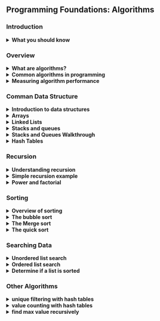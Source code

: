## Programming Foundations: Algorithms

### Introduction
<details>
    <summary><strong>What you should know</strong></summary>
    <ul>
        <li>Basic principle of programming</li>
        <li>using a text editor to write and debug code</li>
        <li>Knowledge of a language like Python, java and C#</li>
    </ul>
</details>

### Overview
<details>
    <summary><strong>What are algorithms?</strong></summary>
    <strong>Algorithm: </strong>a set of instructions that describes how to get the exact result you want
    <br>
    The purpose of an algorithm is to solve a specific problem with a sequential set of steps
    <br>
    <br>
    <strong>Algorithm Characteristics</strong>
    <br>
    <ul>
        <li>
            Algorithm Complexity
            <ul>
                <li>Space Complexity: How much memeory does it require?</li>
                <li>Time Complexity: How much time does it take to complete?</li>
            </ul>
        </li>
        <li>
            Inputs and output
            <ul>
                <li>What does the algorithm accept, and what are the results?</li>
            </ul>
        </li>
        <li>
            Classificaiton
            <ul>
                <li>
                    <strong>Serial/Parallel</strong>
                    some algorithms work on their data sets in sequential fashion, which means that they are serial in nature.
                    <br>
                    Whereas a parallel algorithm can break up a data set into smaller pieces and then work on each simultaneously.
                </li>
                <li>
                    <strong>exact/approximate</strong>
                    An algorithm can be exact, in which case it produces a known predictable value.
                    <br>
                    or it can be approximate, in which case, it tries to find an answer that might or might not be exact.
                    <br>
                    For example, a facial recognition algorithm might not give the same answer every single time.
                </li>
                <li>
                    <strong>deterministic/non-deterministic</strong>
                    algorithms can be deterministic, in which case it executes each step with an exact decision.
                    <br>
                    or it could be non-deterministic, in which it attempts to produce a solution using successive guesses.
                    <br>
                    which become more accurate over time.
                </li>
            </ul>
        </li>
    </ul>
</details>
<details>
    <summary><strong>Common algorithms in programming</strong></summary>
    <strong>Common Algorithms</strong>
    <br>
    <ul>
        <li>
            Search algorithms
            <ul>
                <li>Find specific data in a structure (for example, a substring within a string)</li>
            </ul>
        </li>
        <li>
            Sorting algorithms
            <ul>
                <li>Take a dataset and apply a sort order to it</li>
            </ul>
        </li>
        <li>
            Computational algorithms
            <ul>
                <li>Given one set of data, calcuate another (is a given number prime?)</li>
            </ul>
        </li>
        <li>
            Collection algorithms
            <ul>
                <li>Work with colletions of data (count specific items, nevigate among data elements, filter out unwanted data, etc</li>
            </ul>
        </li>
    </ul>
    <br>
    <br>
    <strong>Example: Euclid's Algorithm</strong>
    <br>
    Find the greatest common denominatore (GCD) of two integats:
    <br>
    Example: GCD of 20 and 8 is 4
    <br>
    (because 8 / 4 is 2; and 20 / 4 is 5)
    <br>
    <br>
    1. For two integers a and b where a > b divide a by b
    <br>
    1. If the remainder, r is 0 then stop: GCD is b
    <br>
    1. Otherwise set a to b, b to r and repeat at step 1 untile r is 0
    <br>
    <table>
        <tr>
            <td><strong>GCD (20, 8)</strong></td>
        </tr>
        <tr>
            <td>a</td>
            <td>b</td>
            <td>r</td>
        </tr>
        <tr>
            <td>20</td>
            <td>8</td>
            <td>4</td>
        </tr>
        <tr>
            <td>8</td>
            <td>4</td>
            <td>0</td>
        </tr>
    </table>
    <br>

```
def gcd(a, b):
    while (b != 0):
        t = a
        a = b
        b = t % b

    return a

print(gcd(60, 96))
print(gcd(20, 8))
```
<br>

```
let's try to figure out how this algorithm worked in the followed example:
print(gcd(60, 96))
--state =>   a = 60 ,  b = 96
  1- assign t to a   meaning t = 60
  2- assign a to b   meaning a = 96
  3- assign b to the reminder of divide t by b
  meaning  b = 60 % 96  =>  60
--state a = 96 , b = 60
  1- assign t to a   meaning t = 96
  2- assign a to b   meaning a = 60
  3- assign b to the reminder of divide t by b
  meaning  b = 96 % 60  =>  36
--state =>  a = 60 , b = 36
  1- assign t to a   meaning t = 60
  2- assign a to b   meaning a = 36
  3- assign b to the reminder of divide t by b
  meaning  b = 60 % 36  =>  24
--state => a= 36 , b = 24
  1- assign t to a   meaning t = 36
  2- assign a to b   meaning a = 24
  3- assign b to the reminder of divide t by b
  meaning  b = 36 % 24  =>  12
--state =>  a = 24 , b = 12
  1- assign t to a   meaning t = 24
  2- assign a to b   meaning a = 12
  3- assign b to the reminder of divide t by b
  meaning  b = 24 % 12  =>  0
--state => a = 12 , b = 0
Now we return the a   which is 12
```
</details>
<details>
    <summary><strong>Measuring algorithm performance</strong></summary>
    <strong>Algorithm Performance</strong>
    <br>
    <ul>
        <li>Measure how an algorithm responds to dataset size</li>
        <li>
            Big-o notation
            <ul>
                <li>Classifies performance as the input size grows</li>
                <li>"O" indicates the order of operation: time scale to perform an operation</li>
            </ul>
        </li>
        <li>Many algorithms and data structures have more than one O</li>
    </ul>
    <br>
    <br>
    <strong>Common Big-O Terms</strong>
    <br>
    <table>
        <tr>
            <td>Notation</td>
            <td>Description</td>
            <td>Example</td>
        </tr>
        <tr>
            <td>O (1)</td>
            <td>Constant time</td>
            <td>Looking up a single element in an array</td>
        </tr>
        <tr>
            <td>O (log n)</td>
            <td>Logarithmic</td>
            <td>Finding an item in a sorted array with a binary search</td>
        </tr>
        <tr>
            <td>O (n)</td>
            <td>Linear time</td>
            <td>Searching an unsorted array for a specific value</td>
        </tr>
        <tr>
            <td>O (n log n)</td>
            <td>Log-linear</td>
            <td>Complex sorting algorithms like heap sort and merge sort</td>
        </tr>
        <tr>
            <td>O (n2)</td>
            <td>Quadratic</td>
            <td>Simple sorting algorithms, such as bubble sort, selection sort, and insertion sort</td>
        </tr>
    </table>
</details>

### Comman Data Structure

<details>
    <summary><strong>Introduction to data structures</strong></summary>
    <strong>Overview of Data Strucutres</strong>
    <br>
    are used to organization information in various ways so that it can be efficiently operated on by algorithms
    <br>
    <strong>Common Data Structures</strong>
    <br>
    <ul>
        <li>Arrays</li>
        <li>Linked lists</li>
        <li>Stacks and queues</li>
        <li>Trees</li>
        <li>Hash tables</li>
    </ul>
</details>

<details>
    <summary><strong>Arrays</strong></summary>
    <strong>Data Strucutes: Arrays</strong>
    <br>
    <br>
     a collection of elements, where each item is identified by an index or key data structure is a collection with defined way of accessing and sorting items
    <ul>
        <li>Collection of elements identified by index or key</li>
        Arrays in most languages start their indexes at zero for the first element
    </ul>
    <br>
    <strong>Array Operation</strong>
    <br>
    <ul>
        <li>Calculate item index: O(1)</li>
        <li>Inseart or delete item at beginning: O(n)</li>
        <li>Inseart or delete item at middle: O(n)</li>
    </ul>
</details>

<details>
    <summary><strong>Linked Lists</strong></summary>
    <strong>Linked Lists</strong>
    <br>
    is a linear collection of data elements called nodes contain reference to the next node in the list Hold whatever data the application needs
    <br>
    <ul>
        <li>Collections of data elements, called nodes</li>
        <li>Contain reference to the next node in the list</li>
        <li>Hold whatever data the application needs</li>
        <li>Elements can be easily inserted and removed</li>
        <li>Underlying memory doesn't need to be reorganized</li>
        <li>Can't do constant-time random item access</li>
        <li>Item loopup is linear in time complexity (O(n))</li>
    </ul>
    <br>
    <strong>node:contains data and a pointer to the next node the first item you add to the list called the head</strong>
    <br>
    <br>
    <strong>singly linked list:</strong>each item has point to the next item in the list
    <br>
    <strong>Doubly linked list::</strong> each item in the list has two pointers to the next and previous element</details>
<details>
    <summary><strong>Stacks and queues</strong></summary>
    <strong>Stacks</strong>
    <br>
    <ul>
        <li>Stack: Collection that supports push and pop operation</li>
        <li>The Last item pushed is the first one popped</li>
        <li>last in first out</li>
        <li>It follow the  LIFO  rule </li>
    </ul>
    <br>
    ٍtacks are great for programs where you need to reverse things
    <br>
    Stacks are also good for keeping track of state as things are pushed on and popped off the stacks
    <br>
    <strong>Queues</strong>
    <br>
    <ul>
        <li>Queue: Collection that supports adding and removing</li>
        <li>First item added is the first item out</li>
        <li>first in first out </li>
        <li>follow FIFO  rule </li>
    </ul>
    <br>
    <br>
    <strong>Practical Applications</strong>
    <br>
    <ul>
        <li><strong>Stack</strong>
            <ul>
                <li>Expression Processing</li>
                <li>Backtracking: browser back stack</li>
            </ul>
        </li>
        <li><strong>Queue</strong>
            <ul>
                <li>Order processing</li>
                <li>Messaging</li>
            </ul>
        </li>
    </ul>
</details>

<details>
    <summary><strong>Stacks and Queues Walkthrough</strong></summary>


```
# create a new empty stack
stack = []

# Push items onto the stack
stack.append(1)
stack.append(2)
stack.append(3)
stack.append(4)

# Print the stack contents
print(stack)

# pop an item off the stack
x = stack.pop()
print(x)
print(stack)
```



```
# try out the python queue functions
from collections import deque

# create a new empty deque object that will functions as a queue
queue = deque()

# add some items onto the queue
queue.append(1)
queue.append(2)
queue.append(3)
queue.append(4)

# Print the queue contents
print(queue)

# pop an item off the front of the queue
x = queue.popleft()
print(x)
print(queue)
```
</details>

<details>
    <summary><strong>Hash Tables</strong></summary>
    <strong>Hash tables</strong> associative arrays
    <br>
    it's a data structure that maps keys to their associated values, and it does this using what's calle a hash function, this function uses the key to compute an index into the slots that are in the hash table and map the key to the value
    <br>
    <strong>Hash Tables Advantages</strong>
    <br>
    <ul>
        <li>Every item have a key</li>
        <li>Key-to-value mappings are unique</li>
        <li>Hash tables are typically very fast</li>
        <li>For small datasets, arrays are usally more efficient</li>
        <li>Hash tables don't order entries in a predictable way</li>
        <li>Keys are mapped to data values by using a hash to compute an index value</li>
    </ul>
    <br>
    <strong>Hash Tables Cons</strong>
    <br>
    for small datasets, arrays are usually more efficient hash tables don't order entries in predictable way

```
# create a hashtable all at once
items1 = dict({"key": 1, "key2" : 2, "key3" : "three"})
print(items1)

# create a hashtable progressively
items2 = {}
items2["key1] = 1
items2["key2] = 2
items2["key3] = 3
print(items2)

# try to access a nonexistent key
# print(items1["key6"])

# replace an item
items2["key2"] = "two"
print(items2)

# iterate the keys and values in the dictionary
for key, value in items2.item():
    print("key: ", key, " Value: ", value)
```
</details>

### Recursion
<details>
    <summary><strong>Understanding recursion</strong></summary>
    <strong>Recursion:</strong> is when a function call itself
    <br>
    <ul>
        <li>Recursive function need to have a breaking condition</li>
        <li>This prevents infinite loops and eventual crashes</li>
        <li>Each time the function is called, the old arguments are saved</li>
        <li>This is called the  "call stack"</li>
    </ul>
    <br>
    <img src="https://drive.google.com/file/d/1ZZ042-FvI8QyrrUJVR_NKcF7N9u0dmHC/view?usp=sharing">
</details>
<details>
    <summary><strong>Simple recursion example</strong></summary>
    <img src="https://drive.google.com/file/d/14S-f-int5Nms2aEObForQkEW03bVafCS/view?usp=sharing">
    <br>

```
def countdown(x):
    if x == 0:
        print("Done!")
        return
    else:
        print(x, "...")
        countdown(x-1)


# this recursion store data as stacks
countdown(5)
```
</details>
<details>
    <summary><strong>Power and factorial</strong></summary>

```
def power(num, pwr):
    # breaking condition: if we reach zero, return 1
    if pwr == 0:
        return 1
    else:
        return num * power(num, pwr-1)
        # 2 ^3
        # first  2  *  2^2
        # then 2 * 2 *2


def factorial(num):
    if (num == 0):
        return 1
    else:
        return num * factorial(num-1)


print("{} to the power of {} is {}".format(5, 3, power(5, 3)))
print("{} to the power of {} is {}".format(1, 5, power(1, 5)))
print("{}! is {}".format(4, factorial(4)))
print("{}! is {}".format(0, factorial(0)))
```
</details>

### Sorting

<details>
    <summary><strong>Overview of sorting</strong></summary>
    <strong>Sorting Data</strong>
    <br>
    <ul>
        <li>Most modern languages have sorting built in</li>
        <li>The bubble sort</li>
        <li>The Merge sort</li>
        <li>The quick sort</li>
    </ul>
</details>
<details>
    <summary><strong>The bubble sort</strong></summary>
    <strong>bubble sort</strong>
    <br>
    <ul>
        <li>Very simple to understand and implement</li>
        <li>
            Performance O(n^2)
            <ul>
                <li>for loops inside of for loops are usually n^2 </li>
            </ul>
        </li>
        <li>Other sorting algorithms are generally much better </li>
        <li>Not considered to be a practical solution </li>
    </ul>
    <br>

```

# first come into the list
# take the first two numbers and compare them
# make the smallest first
# then move to the second and the third and compare them
# make the smallest first
# and go like that until finish the list
# then start over but this time will start from the second item and so on


def bubbleSort(dataset):  # the word database refer to the list 1
    # start with the array length and decrement each time
    # mean range (9, 0,-1) the -1  refer to make it descendant
    for i in range(len(dataset)-1, 0, -1):
        # examine each item pair
        for j in range(i):
            # swap items if needed
            if dataset[j] > dataset[j+1]:
                temp = dataset[j]
                dataset[j] = dataset[j+1]  # switch the first element
                dataset[j+1] = temp  # switch the second element

        print("Current state: ", dataset)

# a function for viewing the sorting process


def main():
    list1 = [6, 20, 8, 19, 56, 23, 87, 41, 49, 53]
    print("Starting state: ", list1)
    bubbleSort(list1)
    print("Final state: ", list1)


if __name__ == "__main__":
    main()
```
<br>
<img src="https://drive.google.com/file/d/1B6ikTHl_Cy3q0MZMRXlVM-EhiizZQOWT/view?usp=sharing">
</details>

<details>
    <summary><strong>The Merge sort</strong></summary>
    <strong>Merge sort</strong>
    <br>
    <ul>
        <li>divide-and-conquer algorithm</li>
        <li>breaks a database into individual pieces and merge them </li>
        <li>uses recursion to operate on datasets </li>
        <li>perform  well on the large sets of data </li>
        <li>in general has a performance of O(n log n) time complexity </li>
    </ul>

```


items = [6, 20, 8, 19, 56, 23, 87, 41, 49, 53]


def mergesort(dataset):
    if len(dataset) > 1:
        mid = len(dataset) // 2
        leftarr = dataset[:mid]
        rightarr = dataset[mid:]

        # recursively break down the arrays
        mergeSort(leftarr)
        mergeSort(rightarr)
        # now perform the merging
        i = 0  # index into the left array
        j = 0  # index into the right array
        k = 0  # index into merged array

        # while both arrays have content
        while i < len(leftarr) and j < len(rightarr):
            if leftarr[i] < rightarr[j]:
                dataset[k] = leftarr[i]
                i += 1
            else:
                dataset[k] = rightarr[j]
                j += 1
            k += 1

        # if the left array still has values, add them
        while i < len(leftarr):
            dataset[k] = leftarr[i]
            i += 1
            k += 1

        # if the right array still has values, add them
        while j < len(rightarr):
            dataset[k] = rightarr[j]
            j += 1
            k += 1


# test the merge sort with data
print(items)
mergesort(items)
print(items)
```
<br>
<img src="https://drive.google.com/file/d/1j3TsyetgK_j3mC0DN-6tvbFfm6R6Q786/view?usp=sharing">
</details>

<details>
    <summary><strong>The quick sort</strong></summary>
    <strong>quick sort</strong>
    <br>
    <ul>
        <li>divide-and-conquer algorithm, like the merge sort</li>
        <li>Also uses recursion to perform sorting </li>
        <li>Generally perform  better than merge sort  </li>
        <li>in general has a performance of O(n log n) time complexity </li>
        <li>operates in place on the data</li>
        <li>Worst case is O(n^2) when data is mostly sorted already  but that isn't common</li>
    </ul>

```

# Implement a quicksort
# O(2n)

# or (n)
items = [20, 6, 8, 53, 56, 23, 87, 41, 49, 19]


def quickSort(dataset, first, last):
    if first < last:
        # calculate the split point
        pivotIdx = partition(dataset, first, last)

        # now sort the two partitions
        quickSort(dataset, first, pivotIdx-1)
        quickSort(dataset, pivotIdx+1, last)


def partition(datavalues, first, last):
    # choose the first item as the pivot value
    pivotvalue = datavalues[first]
    # establish the upper and lower indexes
    lower = first + 1
    upper = last

    # start searching for the crossing point
    done = False
    while not done:
        # advance the lower index
        while lower <= upper and datavalues[lower] <= pivotvalue:
            lower += 1

        # advance the upper index
        while datavalues[upper] >= pivotvalue and upper >= lower:
            upper -= 1

        # if the two indexes cross, we have found the split point
        if upper < lower:
            done = True
        else:
            # exchange the two values
            temp = datavalues[lower]
            datavalues[lower] = datavalues[upper]
            datavalues[upper] = temp

    # when the split point is found, exchange the pivot value
    temp = datavalues[first]
    datavalues[first] = datavalues[upper]
    datavalues[upper] = temp

    # return the split point index
    return upper


# test the merge sort with data
print(items)
quickSort(items, 0, len(items)-1)
print(items)
```
<br>
<img src="https://drive.google.com/file/d/1njQ9T01jtRDSDeragm71gLlNlD95vCEg/view?usp=sharing">
</details>

### Searching Data
<details>
    <summary><strong>Unordered list search</strong></summary>

```
# searching for an item in an unordered list
# sometimes called a Linear search

# declare a list of values to operate on
items = [6, 20, 8, 19, 56, 23, 87, 41, 49, 53]

def find_item(item, itemlist):
    for i in range(0, len(itemlist)):
        if item == itemlist[i]:
            return i

    return None

# take O(n)  linear time of complexity   the more items in the list the more of the searching time
print(find_item(87, items))
print(find_item(250, items))
```
</details>
<details>
    <summary><strong>Ordered list search</strong></summary>

```
# searching for an item in an ordered list  sorted list
# this technique uses a binary search


items = [6, 8, 19, 20, 23, 41, 49, 53, 56, 87]


def binarysearch(item, itemlist):
    # get the list size
    listsize = len(itemlist) - 1
    # start at the two ends of the list
    lowerIdx = 0
    upperIdx = listsize

    while lowerIdx <= upperIdx:
        # calculate the middle point
        midPt = (lowerIdx + upperIdx) // 2

        # if item is found, return the index
        if itemlist[midPt] == item:
            return midPt
        # otherwise get the next midpoint
        if item > itemlist[midPt]:
            lowerIdx = midPt + 1
        else:
            upperIdx = midPt - 1

    if lowerIdx > upperIdx:
        return None


print(binarysearch(23, items))
print(binarysearch(87, items))
print(binarysearch(250, items))
```
<br>
<img src="https://drive.google.com/file/d/1vz2-u1tI5e7vgfnEUQKbzMcVrs-i-DJ-/view?usp=sharing">

```
With a sorted list, we can perform a type of search is called a binary search. So, let's
imagine we had a list of sorted numbers, and the number that we're searching for is the number
41. To perform the binary search, we start off with two indexes at the beginning and end of
the list, and then we calculate the midpoint of the list, rounded down in case of an uneven
division, and then we check to see if that value at the midpoint is the value that we want, and if it is, then great, we return that index. Now, if the number at that index is less than the one that we're searching for, we know that we can ignore all the numbers below that index, and conversely if that number is larger than the one we're looking for, we can ignore
all the numbers above that index. So, now we calculate the new midpoint by advancing, in
this case, the lower index up the middle we just calculated, and then we compute the new
midpoint from there. So now, the lower becomes three, the upper stays where it is, and then  new midpoint becomes five, after rounding down the division. And this process repeats until we found the number which, in our example, is at index number five.
```
</details>
<details>
    <summary><strong>Determine if a list is sorted</strong></summary>

```
# determine if a list is sorted


items1 = [6, 8, 19, 20, 23, 41, 49, 53, 56, 87]
items2 = [6, 20, 8, 19, 56, 23, 87, 41, 49, 53]

def is_sorted(itemlist):
    # using the all function
    return all(itemlist[i] <= itemlist[i+1] for i in range(len(itemlist)-1))

    # using the brute force method
    # for i in range(0, len(itemlist)-1):
    #     if (itemlist[i] > itemlist[i+1]):
    #         return False
    # return True

print(is_sorted(items1))
print(is_sorted(items2))
```
</details>

### Other Algorithms

<details>
    <summary><strong>unique filtering with hash tables</strong></summary>

```
# use hash table to filter out duplicate items
# the time complexity will be  O(n)

# define a set of items that we want to reduce duplicates
items = ["apple", "pear", "orange", "banana", "apple",
        "orange", "apple", "pear", "banana", "orange",
        "apple", "kiwi", "pear", "apple", "orange"]

# TODO:  create a hashtable to perform a filter
filter = dict()

# TODO: loop over each item and add to the hashtable
for key in items:
	filter[key] = 0

# TODO: create a set from the resulting keys in the hashtable
result = set(filter.keys())
print(result)
```
</details>

<details>
    <summary><strong>value counting with hash tables</strong></summary>

```
# using a hashtable to count individual items
# the time complexity is O(n)

# define a set of items that we want to count
items = ["apple", "pear", "orange", "banana", "apple",
        "orange", "apple", "pear", "banana", "orange",
        "apple", "kiwi", "pear", "apple", "orange"]

# create a hashtable object to hold the items and counts
counter = dict()

# iterate over each item and increment the count for each one
for item in items:
    if item in counter.keys():
        counter[item] += 1
    else:
        counter[item] = 1

# print the results
print(counter)
```
<br>
<img src="https://drive.google.com/file/d/1D98Rztw5cIIIaY06bgjMafbuz-5D6noB/view?usp=sharing">

</details>

<details>
    <summary><strong>find max value recursively</strong></summary>
<img src="https://drive.google.com/file/d/1IOzpUdMLH612phbmLtNGTm0l3cQGFBBC/view?usp=sharing">
<br>

```
# use a recursive algorithm to find a maximum value


# declare a list of values to operate on
items = [6, 20, 8, 19, 56, 23, 87, 41, 49, 53]

def find_max(items):
    # breaking condition: last item in list? return it
    if len(items) == 1:
        return items[0]

    # otherwise get the first item and call function
    # again to operate on the rest of the list
    op1 = items[0]
    print(op1)
    op2 = find_max(items[1:])
    print(op2)

    # perform the comparison when we're down to just two
    if op1 > op2:
        return op1
    else:
        return op2


# test the function
print(find_max(items))
```
</details>
